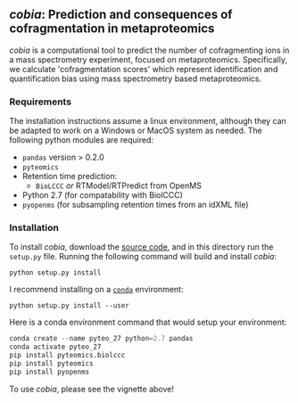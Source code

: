 ## *cobia*: Prediction and consequences of cofragmentation in metaproteomics

*cobia* is a computational tool to predict the number of cofragmenting ions in a mass spectrometry experiment, focused on metaproteomics. Specifically, we calculate 'cofragmentation scores' which represent identification and quantification bias using mass spectrometry based metaproteomics.

### Requirements

The installation instructions assume a linux environment, although they can be adapted to work on a Windows or MacOS system as needed. The following python modules are required:

* `pandas` version > 0.2.0
* `pyteomics`
* Retention time prediction:
  - `BioLCCC` *or* RTModel/RTPredict from OpenMS
* Python 2.7 (for compatability with BiolCCC)
* `pyopenms` (for subsampling retention times from an idXML file)

### Installation

To install *cobia*, download the [source code](https://github.com/bertrand-lab/cobia/archive/master.zip), and in this directory run the
`setup.py` file. Running the following command will build and install *cobia*:

`python setup.py install`

I recommend installing on a [`conda`](https://conda.io/docs/) environment:

`python setup.py install --user`

Here is a conda environment command that would setup your environment:

```python
conda create --name pyteo_27 python=2.7 pandas
conda activate pyteo_27
pip install pyteomics.biolccc
pip install pyteomics
pip install pyopenms
```

To use *cobia*, please see the vignette above!
